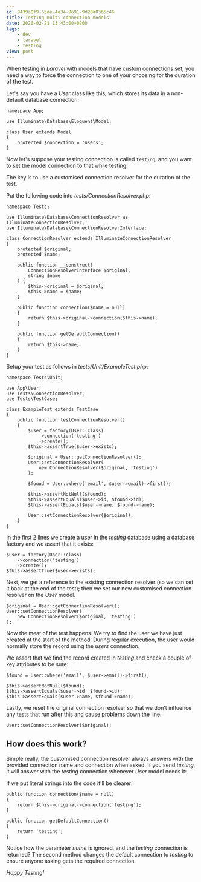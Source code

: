 ```yaml
---
id: 9439a8f9-55de-4e34-9691-9d20a0365c46
title: Testing multi-connection models
date: 2020-02-21 13:43:00+0200
tags:
    - dev
    - laravel
    - testing
view: post
---
```


When testing in _Laravel_ with models that have custom connections set, you need a way to force the connection to one of your choosing for the duration of the test.<!--more-->

Let's say you have a _User_ class like this, which stores its data in a non-default database connection:

    namespace App;

    use Illuminate\Database\Eloquent\Model;

    class User extends Model
    {
        protected $connection = 'users';
    }

Now let's suppose your testing connection is called `testing`, and you want to set the model connection to that while testing.

The key is to use a customised connection resolver for the duration of the test.

Put the following code into _tests/ConnectionResolver.php_:

    namespace Tests;

    use Illuminate\Database\ConnectionResolver as IlluminateConnectionResolver;
    use Illuminate\Database\ConnectionResolverInterface;

    class ConnectionResolver extends IlluminateConnectionResolver
    {
        protected $original;
        protected $name;

        public function __construct(
            ConnectionResolverInterface $original,
            string $name
        ) {
            $this->original = $original;
            $this->name = $name;
        }

        public function connection($name = null)
        {
            return $this->original->connection($this->name);
        }

        public function getDefaultConnection()
        {
            return $this->name;
        }
    }

Setup your test as follows in _tests/Unit/ExampleTest.php_:

    namespace Tests\Unit;

    use App\User;
    use Tests\ConnectionResolver;
    use Tests\TestCase;

    class ExampleTest extends TestCase
    {
        public function testConnectionResolver()
        {
            $user = factory(User::class)
                ->connection('testing')
                ->create();
            $this->assertTrue($user->exists);

            $original = User::getConnectionResolver();
            User::setConnectionResolver(
                new ConnectionResolver($original, 'testing')
            );

            $found = User::where('email', $user->email)->first();

            $this->assertNotNull($found);
            $this->assertEquals($user->id, $found->id);
            $this->assertEquals($user->name, $found->name);

            User::setConnectionResolver($original);
        }
    }

In the first 2 lines we create a user in the _testing_ database using a database factory and we assert that it exists:

    $user = factory(User::class)
        ->connection('testing')
        ->create();
    $this->assertTrue($user->exists);

Next, we get a reference to the existing connection resolver (so we can set it back at the end of the test); then we set our new customised connection resolver on the _User_ model.

    $original = User::getConnectionResolver();
    User::setConnectionResolver(
        new ConnectionResolver($original, 'testing')
    );

Now the meat of the test happens. We try to find the user we have just created at the start of the method. During regular execution, the user would normally store the record using the _users_ connection.

We assert that we find the record created in _testing_ and check a couple of key attributes to be sure:

    $found = User::where('email', $user->email)->first();

    $this->assertNotNull($found);
    $this->assertEquals($user->id, $found->id);
    $this->assertEquals($user->name, $found->name);

Lastly, we reset the original connection resolver so that we don't influence any tests that run after this and cause problems down the line.

    User::setConnectionResolver($original);

## How does this work?

Simple really, the customised connection resolver always answers with the provided connection name and connection when asked. If you send _testing_, it will answer with the _testing_ connection whenever _User_ model needs it:

If we put literal strings into the code it'll be clearer:

    public function connection($name = null)
    {
        return $this->original->connection('testing');
    }

    public function getDefaultConnection()
    {
        return 'testing';
    }

Notice how the parameter _name_ is ignored, and the _testing_ connection is returned? The second method changes the default connection to _testing_ to ensure anyone asking gets the required connection.

_Happy Testing!_
